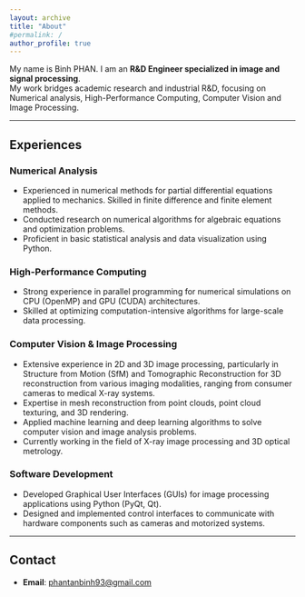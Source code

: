 ```yaml
---
layout: archive
title: "About"
#permalink: /
author_profile: true
---
```


My name is Binh PHAN. I am an **R&D Engineer specialized in image and signal processing**.  
My work bridges academic research and industrial R&D, focusing on Numerical analysis, High-Performance Computing, Computer Vision and Image Processing.

---

## Experiences
### Numerical Analysis
- Experienced in numerical methods for partial differential equations applied to mechanics. Skilled in finite difference and finite element methods.
- Conducted research on numerical algorithms for algebraic equations and optimization problems.
- Proficient in basic statistical analysis and data visualization using Python.

### High-Performance Computing
- Strong experience in parallel programming for numerical simulations on CPU (OpenMP) and GPU (CUDA) architectures.
- Skilled at optimizing computation-intensive algorithms for large-scale data processing.

### Computer Vision & Image Processing
- Extensive experience in 2D and 3D image processing, particularly in Structure from Motion (SfM) and Tomographic Reconstruction for 3D reconstruction from various imaging modalities, ranging from consumer cameras to medical X-ray systems.
- Expertise in mesh reconstruction from point clouds, point cloud texturing, and 3D rendering.
- Applied machine learning and deep learning algorithms to solve computer vision and image analysis problems.
- Currently working in the field of X-ray image processing and 3D optical metrology.

### Software Development
- Developed Graphical User Interfaces (GUIs) for image processing applications using Python (PyQt, Qt).
- Designed and implemented control interfaces to communicate with hardware components such as cameras and motorized systems.

---

## Contact 
 - **Email**: phantanbinh93@gmail.com
 

